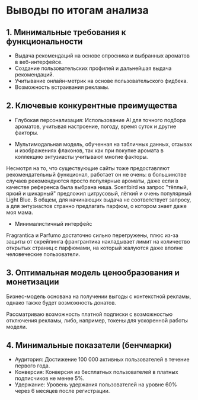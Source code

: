 # Выводы по итогам анализа

## 1. Минимальные требования к функциональности
  
* Выдача рекомендаций на основе опросника и выбранных ароматов в веб-интерфейсе.
* Создание пользовательских профилей и дальнейшая выдача рекомендаций. 
* Учитывание онлайн-метрик на основе пользовательского фидбека. 
* Возможность встраивания рекламы.
  
## 2. Ключевые конкурентные преимущества

* Глубокая персонализация: Использование AI для точного подбора ароматов, учитывая настроение, погоду, время суток и другие факторы.

* Мультимодальная модель, обученная на табличных данных, отзывах и изображениях флаконов, так как при покупке аромата в коллекцию энтузиасты учитывают многие факторы.
  
Несмотря на то, что существующие сайты тоже предоставляют рекомендательный функционал, работает он не очень: в большинстве случаев рекомендуются просто популярные ароматы, даже если в качестве референса была выбрана ниша.
Scentbird на запрос "тёплый, яркий и шикарный" предложил цитрусовый, лёгкий и очень популярный Light Blue. 
В общем, для начинающих выдача не соответствует запросу, а для энтузиастов странно предлагать парфюм, о котором знает даже моя мама.

* Минималистичный интерфейс

Fragrantica и Parfumo достаточно сильно перегружены, плюс из-за защиты от скрейпинга франгрантика накладывает лимит на количество открытых страниц с парфюмами, на который жалуются даже вполне человеческие пользователи.

## 3. Оптимальная модель ценообразования и монетизации

Бизнес-модель основана на получении выгоды с контекстной рекламы, однако также будет возможность донатов.

Рассматриваю возможность платной подписки с возможностью отключения рекламы, либо, например, токены для ускоренной работы модели. 
  
## 4. Минимальные показатели (бенчмарки)

* Аудитория: Достижение 100 000 активных пользователей в течение первого года.
* Конверсия: Конверсия из бесплатных пользователей в платных подписчиков не менее 5%.
* Удержание: Уровень удержания пользователей на уровне 60% через 6 месяцев после регистрации.
